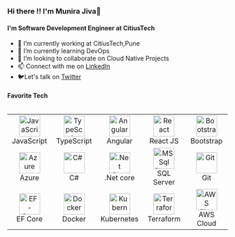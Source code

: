 ### Hi there !! I'm Munira Jiva👋

#### I'm Software Development Engineer at CitiusTech
- 🔭 I’m currently working at CitiusTech,Pune
- 🌱 I’m currently learning DevOps
- 👯 I’m looking to collaborate on Cloud Native Projects
- 📫 Connect with me on [LinkedIn](https://linkedin.com/in/munira-jiva-7b6b821b1)
- 🐦Let's talk on [Twitter](https://twitter.com/Munira_Jiva)

#### Favorite Tech
<table align="left">
  
  <tr>
    <td align="center" width="96">
      <a href="#suhailkakar-tech">
        <img src="https://upload.wikimedia.org/wikipedia/commons/thumb/9/99/Unofficial_JavaScript_logo_2.svg/1024px-Unofficial_JavaScript_logo_2.svg.png" width="48" height="48" alt="JavaScript" />
      </a>
      <br>JavaScript
    </td>
    <td align="center" width="96">
      <a href="#suhailakar-tech">
        <img src="https://upload.wikimedia.org/wikipedia/commons/thumb/4/4c/Typescript_logo_2020.svg/1200px-Typescript_logo_2020.svg.png" width="48" height="48" alt="TypeScript" />
      </a>
      <br>TypeScript
    </td>
    <td align="center" width="96">
      <a href="#suhailakar-tech">
        <img src="https://www.codestack.net/angular/angular.png" width="48" height="48" alt="Angular" />
      </a>
      <br>Angular
    </td>
    <td align="center" width="96">
      <a href="#suhailkakar-tech">
        <img src="https://brandlogos.net/wp-content/uploads/2020/09/react-logo.png" width="48" height="48" alt="React" />
      </a>
      <br>React JS
    </td>
    <td align="center" width="96">
      <a href="#suhailkakar-tech">
        <img src="https://cdn.worldvectorlogo.com/logos/bootstrap-4.svg" width="48" height="48" alt="Bootstrap" />
      </a>
      <br>Bootstrap
    </td>
    
  </tr>
  
  
  <tr>
    <td align="center" width="96">
      <a href="#suhailkakar-tech">
        <img src="https://i.ibb.co/jDGr3z0/azure-removebg-preview.png" width="48" height="48" alt="Azure" />
      </a>
      <br>Azure
    </td>
    <td align="center" width="96"> 
      <a href="#suhailkakar-tech" >
        <img src="https://i.pinimg.com/474x/a7/94/eb/a794ebf60081d2138fe243517cea6661.jpg" width="48" height="48" alt="C#" />
      </a>
      <br>C#
    </td>
    <td align="center" width="96">
      <a href="#suhailkakar-tech" >
        <img src="https://th.bing.com/th/id/OIP.bKl9ibY8IFhzkSzdlGPgVQAAAA?pid=ImgDet&rs=1" width="48" height="48" alt=".Net Core" />
      </a>
      <br>.Net core
    </td>
    <td align="center"  width="96">
      <a href="#suhailkakar-tech">
        <img src="https://www.layer2solutions.com/images/default-source/solultions/sql-server-logo.tmb-height166.png?sfvrsn=c32ab681_1" width="48" height="48" alt="MS Sql Server" />
      </a>
      <br>SQL Server
    </td>
    <td align="center" width="96">
      <a href="#suhailkakar-tech" >
        <img src="https://upload.wikimedia.org/wikipedia/commons/thumb/3/3f/Git_icon.svg/1200px-Git_icon.svg.png" width="48" height="48" alt="Git" />
      </a>
      <br>Git
    </td>
</tr>
   
   <tr>
    <td align="center" width="96">
      <a href="#suhailkakar-tech" >
        <img src="https://codeopinion.com/wp-content/uploads/2017/10/Bitmap-MEDIUM_Entity-Framework-Core-Logo_2colors_Square_Boxed_RGB-150x150.png" width="48" height="48" alt="EF-Core" />
      </a>
      <br>EF Core
    </td> 
   <td align="center" width="96">
      <a href="#suhailkakar-tech" >
        <img src="https://th.bing.com/th/id/R.eb6b12005ecc141591d553e77bf7ff15?rik=N65kZ4pUVjFgHg&riu=http%3a%2f%2fwww.networkcomputing.com%2fsites%2fdefault%2ffiles%2fresources%2fnwc%2fdocker-logo_0.png&ehk=BWjMTX36ge8tVEddaJ83GINAEWa62fsJ%2bsxlPl%2bboWY%3d&risl=&pid=ImgRaw&r=0" width="48" height="48" alt="Docker" />
      </a>
      <br>Docker
    </td>
   <td align="center" width="96"> 
      <a href="#suhailkakar-tech" >
        <img src="https://upload.wikimedia.org/wikipedia/commons/thumb/3/39/Kubernetes_logo_without_workmark.svg/180px-Kubernetes_logo_without_workmark.svg.png" width="48" height="48" alt="Kubernetes" />
      </a>
      <br>Kubernetes
    </td>
    <td align="center" width="96"> 
      <a href="#suhailkakar-tech" >
        <img src="https://media.trustradius.com/product-logos/up/kQ/3H4MOI9FQDLL-180x180.PNG" width="48" height="48" alt="Terraform" />
      </a>
      <br>Terraform
    </td>
   <td align="center" width="96"> 
      <a href="#suhailkakar-tech" >
        <img src="https://th.bing.com/th/id/OIP.m0ywymk-Z9NzmCXUeN6J8AAAAA?pid=ImgDet&rs=1" width="48" height="48" alt="AWS Cloud" />
      </a>
      <br>AWS Cloud
    </td>
  </tr>
    
</table>



